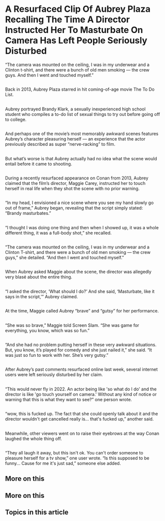 # A Resurfaced Clip Of Aubrey Plaza Recalling The Time A Director Instructed Her To Masturbate On Camera Has Left People Seriously Disturbed

“The camera was mounted on the ceiling, I was in my underwear and a Clinton t-shirt, and there were a bunch of old men smoking — the crew guys. And then I went and touched myself.”

## 
Back in 2013, Aubrey Plaza starred in hit coming-of-age movie The To Do List.


## 
Aubrey portrayed Brandy Klark, a sexually inexperienced high school student who compiles a to-do list of sexual things to try out before going off to college.


## 
And perhaps one of the movie’s most memorably awkward scenes features Aubrey’s character pleasuring herself — an experience that the actor previously described as super “nerve-racking” to film.


## 
But what’s worse is that Aubrey actually had no idea what the scene would entail before it came to shooting.


## 
During a recently resurfaced appearance on Conan from 2013, Aubrey claimed that the film’s director, Maggie Carey, instructed her to touch herself in real life when they shot the scene with no prior warning.


## 
“In my head, I envisioned a nice scene where you see my hand slowly go out of frame,” Aubrey began, revealing that the script simply stated: “Brandy masturbates.”


## 
“I thought I was doing one thing and then when I showed up, it was a whole different thing, it was a full-body shot,” she recalled.


## 
“The camera was mounted on the ceiling, I was in my underwear and a Clinton T-shirt, and there were a bunch of old men smoking — the crew guys,” she detailed. “And then I went and touched myself.”


## 
When Aubrey asked Maggie about the scene, the director was allegedly very blasé about the entire thing.


## 
“I asked the director, ‘What should I do?’ And she said, ‘Masturbate, like it says in the script,’” Aubrey claimed.


## 
At the time, Maggie called Aubrey “brave” and “gutsy” for her performance.


## 
“She was so brave,” Maggie told Screen Slam. “She was game for everything, you know, which was so fun.”


## 
“And she had no problem putting herself in these very awkward situations. But, you know, it’s played for comedy and she just nailed it,” she said. “It was just so fun to work with her. She’s very gutsy.”


## 
After Aubrey’s past comments resurfaced online last week, several internet users were left seriously disturbed by her claim.


## 
“This would never fly in 2022. An actor being like 'so what do I do' and the director is like 'go touch yourself on camera.' Without any kind of notice or warning that this is what they want to see?” one person wrote.


## 
“wow, this is fucked up. The fact that she could openly talk about it and the director wouldn't get cancelled really is... that's fucked up,” another said.


## 
Meanwhile, other viewers went on to raise their eyebrows at the way Conan laughed the whole thing off.


## 
“They all laugh it away, but this isn't ok. You can't order someone to pleasure herself for a tv show,” one user wrote. “Is this supposed to be funny... Cause for me it's just sad,” someone else added.


## More on this

## More on this

## Topics in this article

